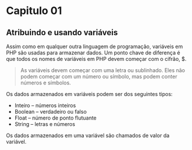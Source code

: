# Capitulo 01


## Atribuindo e usando variáveis

Assim como em qualquer outra linguagem de programação, variáveis ​​em PHP são usadas para armazenar dados. Um ponto chave de diferença é que todos os nomes de variáveis ​​em PHP devem começar com o cifrão, $.

> As variáveis ​​devem começar com uma letra ou sublinhado. Eles não podem começar com um número ou símbolo, mas podem conter números e símbolos.

Os dados armazenados em variáveis ​​podem ser dos seguintes tipos:

* Inteiro – números inteiros
* Boolean – verdadeiro ou falso
* Float – número de ponto flutuante
* String – letras e números

Os dados armazenados em uma variável são chamados de valor da variável.
